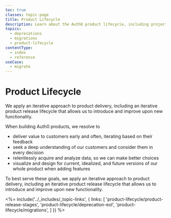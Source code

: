 ```yaml
---
toc: true
classes: topic-page
title: Product Lifecycle
description: Learn about the Auth0 product lifecycle, including project release stages, deprecations, end-of-life, and the migration process.
topics:
  - deprecations
  - migrations
  - product-lifecycle
contentType:
  - index
  - reference
useCase:
  - migrate
---
```


<div class="topic-page-header">
  <div data-name="example" class="topic-page-badge"></div>
  <h1>Product Lifecycle</h1>
  <p>
    We apply an iterative approach to product delivery, including an iterative product release lifecycle that allows us to introduce and improve upon new functionality.
  </p>
</div>

When building Auth0 products, we resolve to

* deliver value to customers early and often, iterating based on their feedback
* seek a deep understanding of our customers and consider them in every decision
* relentlessly acquire and analyze data, so we can make better choices
* visualize and design for current, idealized, and future versions of our whole product when adding features

To best serve these goals, we apply an iterative approach to product delivery, including an iterative product release lifecycle that allows us to introduce and improve upon new functionality.

<%= include('../_includes/_topic-links', { links: [
'product-lifecycle/product-release-stages',
'product-lifecycle/deprecation-eol',
'product-lifecycle/migrations',
] }) %>
